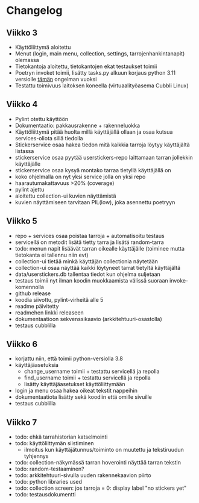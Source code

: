 # Changelog

## Viikko 3

- Käyttöliittymä aloitettu
- Menut (login, main menu, collection, settings, tarrojenhankintanapit) olemassa
- Tietokantoja aloitettu, tietokantojen ekat testaukset toimii
- Poetryn invoket toimii, lisätty tasks.py alkuun korjaus python 3.11 versiolle [tämän](https://github.com/pyinvoke/invoke/issues/833) ongelman vuoksi 
- Testattu toimivuus laitoksen koneella (virtuaalityöasema Cubbli Linux)

## Viikko 4
- Pylint otettu käyttöön
- Dokumentaatio: pakkausrakenne + rakenneluokka
- Käyttöliittymä pitää huolta millä käyttäjällä ollaan ja osaa kutsua services-oliota sillä tiedolla
- Stickerservice osaa hakea tiedon mitä kaikkia tarroja löytyy käyttäjältä listassa 
- stickerservice osaa pyytää userstickers-repo laittamaan tarran jollekkin käyttäjälle
- stickerservice osaa kysyä montako tarraa tietyllä käyttäjällä on
- koko ohjelmalla on nyt yksi service jolla on yksi repo
- haarautumakattavuus >20% (coverage) 
- pylint ajettu
- aloitettu collection-ui kuvien näyttämistä
- kuvien näyttämiseen tarvitaan PIL(low), joka asennettu poetryyn

## Viikko 5
- repo + services osaa poistaa tarroja + automatisoitu testaus
- servicellä on metodit lisätä tietty tarra ja lisätä random-tarra
- todo: menun napit lisäävät tarran oikealle käyttäjälle (toiminee mutta tietokanta ei tallennu niin evt)
- collection-ui tietää minkä käyttäjän collectionia näytetään
- collection-ui osaa näyttää kaikki löytyneet tarrat tietyltä käyttäjältä
- data/userstickers.db tallentaa tiedot kun ohjelma suljetaan
- testaus toimii nyt ilman koodin muokkaamista välissä suoraan invoke-komennolla
- github release
- koodia siivottu, pylint-virheitä alle 5
- readme päivitetty
- readmehen linkki releaseen
- dokumentaatioon sekvenssikaavio (arkkitehtuuri-osastolla)
- testaus cubblilla

## Viikko 6
- korjattu niin, että toimii python-versiolla 3.8
- käyttäjäasetuksia
    - change_username toimii + testattu servicellä ja repolla
    - find_username toimii + testattu servicellä ja repolla
    - lisätty käyttäjäasetukset käyttöliittymään
- login ja menu osaa hakea oikeat tekstit nappeihin
- dokumentaatiota lisätty sekä koodiin että omille sivuille
- testaus cubblilla


## Viikko 7
- todo: ehkä tarrahistorian katselmointi
- todo: käyttöliittymän siistiminen
    - ilmoitus kun käyttäjätunnus/toiminto on muutettu ja tekstiruudun tyhjennys
- todo: collection-näkymässä tarran hoverointi näyttää tarran tekstin
- todo: random-testaaminen?
- todo: arkkitehtuuri-sivulla uuden rakennekaavion piirto
- todo: python libraries used
- todo: collection screen: jos tarroja = 0: display label "no stickers yet"
- todo: testausdokumentti

